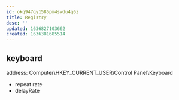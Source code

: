 ```yaml
---
id: okq947qy1585pm4swdu4q6z
title: Registry
desc: ''
updated: 1636827103662
created: 1636381685514
---
```



## keyboard
address: Computer\HKEY_CURRENT_USER\Control Panel\Keyboard
- repeat rate
- delayRate
